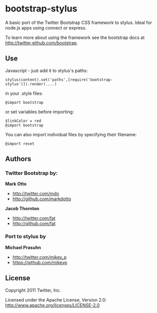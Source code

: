 # bootstrap-stylus

A basic port of the Twitter Bootstrap CSS framework to stylus. Ideal for node.js apps using connect or express.

To learn more about using the framework see the bootstrap docs at http://twitter.github.com/bootstrap.


## Use

Javascript - just add it to stylus's paths:

    stylus(content).set('paths',[require('bootstrap-stylus')]).render(....)


in your .style files:

    @import bootstrap

or set variables before importing:

    $linkColor = red
    @import bootstrap

You can also import individual files by specifying their filename:

    @import reset


## Authors

### Twitter Bootstrap by:

**Mark Otto**

+ http://twitter.com/mdo
+ http://github.com/markdotto

**Jacob Thornton**

+ http://twitter.com/fat
+ http://github.com/fat

### Port to stylus by

**Michael Prasuhn**

+ http://twitter.com/mikey_p
+ https://github.com/mikeyp

## License

Copyright 2011 Twitter, Inc.

Licensed under the Apache License, Version 2.0: http://www.apache.org/licenses/LICENSE-2.0
